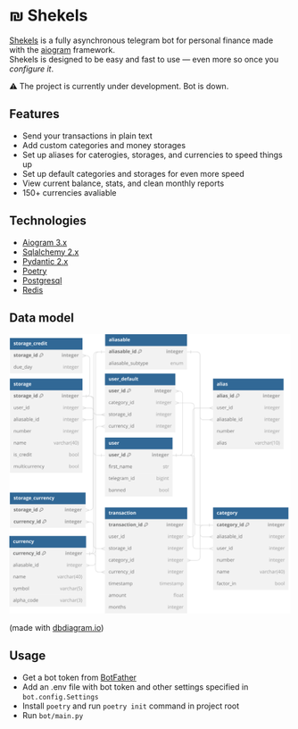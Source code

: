 # ₪ Shekels

[Shekels](https://t.me/ilshekelbot) is a fully asynchronous telegram bot for personal finance made with the [aiogram](https://github.com/aiogram/aiogram) framework.  
Shekels is designed to be easy and fast to use &mdash; even more so once you _configure it_.

⚠️ The project is currently under development. Bot is down.

## Features

- Send your transactions in plain text
- Add custom categories and money storages
- Set up aliases for caterogies, storages, and currencies to speed things up
- Set up default categories and storages for even more speed
- View current balance, stats, and clean monthly reports
- 150+ currencies avaliable

<!--
## Overview

### Storages

### Categories

### Aliases
-->

## Technologies
<!--
![Python](https://img.shields.io/badge/python-3670A0?style=for-the-badge&logo=python&logoColor=ffdd54)
![Postgres](https://img.shields.io/badge/postgres-%23316192.svg?style=for-the-badge&logo=postgresql&logoColor=white)
![Poetry](https://img.shields.io/badge/Poetry-%233B82F6.svg?style=for-the-badge&logo=poetry&logoColor=0B3D8D)
![Asyncio](https://img.shields.io/badge/asyncio-%2300BAFF.svg?&style=for-the-badge&logo=python&logoColor=white)
-->

- [Aiogram 3.x](https://github.com/aiogram/aiogram)
- [Sqlalchemy 2.x](https://www.sqlalchemy.org/)
- [Pydantic 2.x](https://github.com/pydantic/pydantic)
- [Poetry](https://python-poetry.org/)
- [Postgresql](https://www.postgresql.org/)
- [Redis](https://redis.io/)

## Data model

![Shekels database model](media/shekels_db_model.svg "Shekels database model")

(made with [dbdiagram.io](https://dbdiagram.io/))

## Usage

- Get a bot token from [BotFather](https://t.me/botfather)
- Add an .env file with bot token and other settings specified in `bot.config.Settings`
- Install `poetry` and run `poetry init` command in project root
- Run `bot/main.py`

